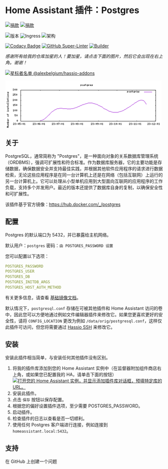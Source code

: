 # Home Assistant 插件：Postgres

[![捐款][donation-badge]](https://www.buymeacoffee.com/alexbelgium)
[![捐款][paypal-badge]](https://www.paypal.com/donate/?hosted_button_id=DZFULJZTP3UQA)

![版本](https://img.shields.io/badge/dynamic/json?label=Version&query=%24.version&url=https%3A%2F%2Fraw.githubusercontent.com%2Falexbelgium%2Fhassio-addons%2Fmaster%2Fpostgres%2Fconfig.json)
![Ingress](https://img.shields.io/badge/dynamic/json?label=Ingress&query=%24.ingress&url=https%3A%2F%2Fraw.githubusercontent.com%2Falexbelgium%2Fhassio-addons%2Fmaster%2Fpostgres%2Fconfig.json)
![架构](https://img.shields.io/badge/dynamic/json?color=success&label=Arch&query=%24.arch&url=https%3A%2F%2Fraw.githubusercontent.com%2Falexbelgium%2Fhassio-addons%2Fmaster%2Fpostgres%2Fconfig.json)

[![Codacy Badge](https://app.codacy.com/project/badge/Grade/9c6cf10bdbba45ecb202d7f579b5be0e)](https://www.codacy.com/gh/alexbelgium/hassio-addons/dashboard?utm_source=github.com&utm_medium=referral&utm_content=alexbelgium/hassio-addons&utm_campaign=Badge_Grade)
[![GitHub Super-Linter](https://img.shields.io/github/actions/workflow/status/alexbelgium/hassio-addons/weekly-supelinter.yaml?label=Lint%20code%20base)](https://github.com/alexbelgium/hassio-addons/actions/workflows/weekly-supelinter.yaml)
[![Builder](https://img.shields.io/github/actions/workflow/status/alexbelgium/hassio-addons/onpush_builder.yaml?label=Builder)](https://github.com/alexbelgium/hassio-addons/actions/workflows/onpush_builder.yaml)

[donation-badge]: https://img.shields.io/badge/Buy%20me%20a%20coffee%20(no%20paypal)-%23d32f2f?logo=buy-me-a-coffee&style=flat&logoColor=white
[paypal-badge]: https://img.shields.io/badge/Buy%20me%20a%20coffee%20with%20Paypal-0070BA?logo=paypal&style=flat&logoColor=white

_感谢所有给我的仓库加星的人！要加星，请点击下面的图片，然后它会出现在右上角。谢谢！_

[![星标者名单 @alexbelgium/hassio-addons](https://raw.githubusercontent.com/alexbelgium/hassio-addons/master/.github/stars2.svg)](https://github.com/alexbelgium/hassio-addons/stargazers)

![下载演变](https://raw.githubusercontent.com/alexbelgium/hassio-addons/master/postgres/stats.png)

## 关于

PostgreSQL，通常简称为 "Postgres"，是一种面向对象的关系数据库管理系统（ORDBMS），强调可扩展性和符合标准。作为数据库服务器，它的主要功能是存储数据，确保数据安全并支持最佳实践，并根据其他软件应用程序的请求进行数据检索，无论这些应用程序是在同一台计算机上还是在网络（包括互联网）上运行的另一台计算机上。它可以处理从小型单机应用到大型面向互联网的应用程序的工作负载，支持多个并发用户。最近的版本还提供了数据库自身的复制，以确保安全性和可扩展性。

该插件基于官方镜像：https://hub.docker.com/_/postgres

## 配置

Postgres 的默认端口为 5432，并已暴露给主机网络。

默认用户：`postgres`
密码：`由 POSTGRES_PASSWORD 设置`

您可以配置以下选项：
```yaml
POSTGRES_PASSWORD
POSTGRES_USER
POSTGRES_DB
POSTGRES_INITDB_ARGS
POSTGRES_HOST_AUTH_METHOD
```
有关更多信息，请查看 [基础镜像文档](https://hub.docker.com/_/postgres)。

默认情况下，`postgresql.conf` 存储在可被其他插件和 Home Assistant 访问的卷中，因此您可以方便地通过例如文件编辑器插件来修改它。如果您更喜欢更好的安全性，请将 `CONFIG_LOCATION` 更改为例如 `/data/orig/postgresql.conf`，这样仅此插件可访问，但您将需要通过 [Hassio SSH](https://developers.home-assistant.io/docs/operating-system/debugging/) 来修改它。

## 安装

安装此插件相当简单，与安装任何其他插件没有区别。

1. 将我的插件库添加到您的 Home Assistant 实例中（在监督器附加组件商店右上角，或如果您已配置我的 HA，请单击下面的按钮）
   [![打开您的 Home Assistant 实例，并显示添加插件库对话框，预填特定库的 URL。](https://my.home-assistant.io/badges/supervisor_add_addon_repository.svg)](https://my.home-assistant.io/redirect/supervisor_add_addon_repository/?repository_url=https%3A%2F%2Fgithub.com%2Falexbelgium%2Fhassio-addons)
1. 安装此插件。
1. 点击 `保存` 按钮以保存配置。
1. 根据您的偏好设置插件选项，至少需要 POSTGRES_PASSWORD。
1. 启动插件。
1. 检查插件的日志以查看是否一切顺利。
1. 使用任何 Postgres 客户端进行连接，例如连接到 `homeassistant.local:5432`。

## 支持

在 GitHub 上创建一个问题

[仓库]: https://github.com/alexbelgium/hassio-addons